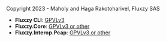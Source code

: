 Copyright 2023 - Maholy and Haga Rakotoharivel, Fluxzy SAS


- **Fluxzy CLI**: [GPVLv3](src/fluxzy/LICENSE.md) 
- **Fluxzy.Core**: [GPVLv3 or other](src/Fluxzy.Core/LICENSE.md) 
- **Fluxzy.Interop.Pcap**: [GPVLv3 or other](src/Fluxzy.Interop.Pcap/LICENSE.md) 

